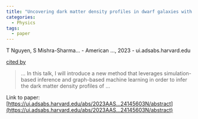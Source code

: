 ```yaml
---
title: "Uncovering dark matter density profiles in dwarf galaxies with simulation-based inference and graph neural networks"
categories:
  - Physics
tags:
  - paper
---
```

T Nguyen, S Mishra-Sharma… - American …, 2023 - ui.adsabs.harvard.edu

[cited by](None) 

>… In this talk, I will introduce a new method that leverages simulation-based inference and graph-based machine learning in order to infer the dark matter density profiles of …

Link to paper: [https://ui.adsabs.harvard.edu/abs/2023AAS...24145603N/abstract](https://ui.adsabs.harvard.edu/abs/2023AAS...24145603N/abstract)
